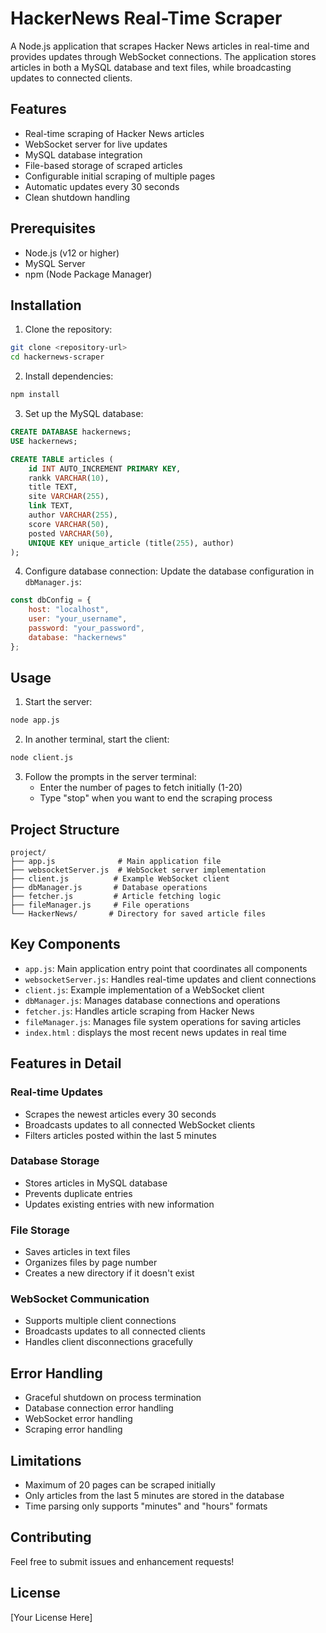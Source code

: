 # HackerNews Real-Time Scraper

A Node.js application that scrapes Hacker News articles in real-time and provides updates through WebSocket connections. The application stores articles in both a MySQL database and text files, while broadcasting updates to connected clients.

## Features

- Real-time scraping of Hacker News articles
- WebSocket server for live updates
- MySQL database integration
- File-based storage of scraped articles
- Configurable initial scraping of multiple pages
- Automatic updates every 30 seconds
- Clean shutdown handling

## Prerequisites

- Node.js (v12 or higher)
- MySQL Server
- npm (Node Package Manager)

## Installation

1. Clone the repository:
```bash
git clone <repository-url>
cd hackernews-scraper
```

2. Install dependencies:
```bash
npm install
```

3. Set up the MySQL database:
```sql
CREATE DATABASE hackernews;
USE hackernews;

CREATE TABLE articles (
    id INT AUTO_INCREMENT PRIMARY KEY,
    rankk VARCHAR(10),
    title TEXT,
    site VARCHAR(255),
    link TEXT,
    author VARCHAR(255),
    score VARCHAR(50),
    posted VARCHAR(50),
    UNIQUE KEY unique_article (title(255), author)
);
```

4. Configure database connection:
Update the database configuration in `dbManager.js`:
```javascript
const dbConfig = {
    host: "localhost",
    user: "your_username",
    password: "your_password",
    database: "hackernews"
};
```

## Usage

1. Start the server:
```bash
node app.js
```

2. In another terminal, start the client:
```bash
node client.js
```

3. Follow the prompts in the server terminal:
   - Enter the number of pages to fetch initially (1-20)
   - Type "stop" when you want to end the scraping process

## Project Structure

```
project/
├── app.js              # Main application file
├── websocketServer.js  # WebSocket server implementation
├── client.js          # Example WebSocket client
├── dbManager.js       # Database operations
├── fetcher.js         # Article fetching logic
├── fileManager.js     # File operations
└── HackerNews/       # Directory for saved article files
```

## Key Components

- `app.js`: Main application entry point that coordinates all components
- `websocketServer.js`: Handles real-time updates and client connections
- `client.js`: Example implementation of a WebSocket client
- `dbManager.js`: Manages database connections and operations
- `fetcher.js`: Handles article scraping from Hacker News
- `fileManager.js`: Manages file system operations for saving articles
- `index.html` : displays the most recent news updates in real time

## Features in Detail

### Real-time Updates
- Scrapes the newest articles every 30 seconds
- Broadcasts updates to all connected WebSocket clients
- Filters articles posted within the last 5 minutes

### Database Storage
- Stores articles in MySQL database
- Prevents duplicate entries
- Updates existing entries with new information

### File Storage
- Saves articles in text files
- Organizes files by page number
- Creates a new directory if it doesn't exist

### WebSocket Communication
- Supports multiple client connections
- Broadcasts updates to all connected clients
- Handles client disconnections gracefully

## Error Handling

- Graceful shutdown on process termination
- Database connection error handling
- WebSocket error handling
- Scraping error handling

## Limitations

- Maximum of 20 pages can be scraped initially
- Only articles from the last 5 minutes are stored in the database
- Time parsing only supports "minutes" and "hours" formats

## Contributing

Feel free to submit issues and enhancement requests!

## License

[Your License Here]
